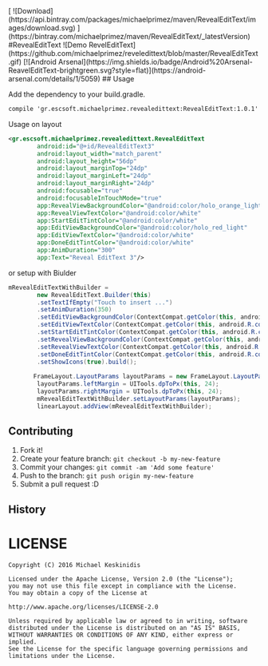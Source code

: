 <snippet>
[ ![Download](https://api.bintray.com/packages/michaelprimez/maven/RevealEditText/images/download.svg) ](https://bintray.com/michaelprimez/maven/RevealEditText/_latestVersion)
#RevealEditText
![Demo RevelEditText](https://github.com/michaelprimez/reveledittext/blob/master/RevealEditText.gif) 
[![Android Arsenal](https://img.shields.io/badge/Android%20Arsenal-ReavelEditText-brightgreen.svg?style=flat)](https://android-arsenal.com/details/1/5059)
## Usage

Add the dependency to your build.gradle.
```xml
compile 'gr.escsoft.michaelprimez.revealedittext:RevealEditText:1.0.1'
```

Usage on layout
```xml
<gr.escsoft.michaelprimez.revealedittext.RevealEditText
        android:id="@+id/RevealEditText3"
        android:layout_width="match_parent"
        android:layout_height="56dp"
        android:layout_marginTop="24dp"
        android:layout_marginLeft="24dp"
        android:layout_marginRight="24dp"
        android:focusable="true"
        android:focusableInTouchMode="true"
        app:RevealViewBackgroundColor="@android:color/holo_orange_light"
        app:RevealViewTextColor="@android:color/white"
        app:StartEditTintColor="@android:color/white"
        app:EditViewBackgroundColor="@android:color/holo_red_light"
        app:EditViewTextColor="@android:color/white"
        app:DoneEditTintColor="@android:color/white"
        app:AnimDuration="300"
        app:Text="Reveal EditText 3"/>
```

or setup with Biulder

```java
mRevealEditTextWithBuilder = 
        new RevealEditText.Builder(this)
        .setTextIfEmpty("Touch to insert ...")
        .setAnimDuration(350)
        .setEditViewBackgroundColor(ContextCompat.getColor(this, android.R.color.holo_purple))
        .setEditViewTextColor(ContextCompat.getColor(this, android.R.color.white))
        .setStartEditTintColor(ContextCompat.getColor(this, android.R.color.white))
        .setRevealViewBackgroundColor(ContextCompat.getColor(this, android.R.color.holo_orange_dark))
        .setRevealViewTextColor(ContextCompat.getColor(this, android.R.color.white))
        .setDoneEditTintColor(ContextCompat.getColor(this, android.R.color.white))
        .setShowIcons(true).build();
       
       FrameLayout.LayoutParams layoutParams = new FrameLayout.LayoutParams(ViewGroup.LayoutParams.MATCH_PARENT, UITools.dpToPx(this, 56));
        layoutParams.leftMargin = UITools.dpToPx(this, 24);
        layoutParams.rightMargin = UITools.dpToPx(this, 24);
        mRevealEditTextWithBuilder.setLayoutParams(layoutParams);
        linearLayout.addView(mRevealEditTextWithBuilder);
```
## Contributing
1. Fork it!
2. Create your feature branch: `git checkout -b my-new-feature`
3. Commit your changes: `git commit -am 'Add some feature'`
4. Push to the branch: `git push origin my-new-feature`
5. Submit a pull request :D
## History

# LICENSE 

```
Copyright (C) 2016 Michael Keskinidis

Licensed under the Apache License, Version 2.0 (the "License");
you may not use this file except in compliance with the License.
You may obtain a copy of the License at

http://www.apache.org/licenses/LICENSE-2.0

Unless required by applicable law or agreed to in writing, software
distributed under the License is distributed on an "AS IS" BASIS,
WITHOUT WARRANTIES OR CONDITIONS OF ANY KIND, either express or implied.
See the License for the specific language governing permissions and
limitations under the License.
```
</snippet>
